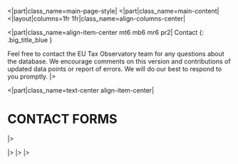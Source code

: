 [//]: # (Layout of contact page)

[//]: # (Main content)
<|part|class_name=main-page-style|
<|part|class_name=main-content|
<|layout|columns=1fr 1fr|class_name=align-columns-center|

<|part|class_name=align-item-center mt6 mb6 mr6 pr2|
Contact
{: .big_title_blue }

Feel free to contact the EU Tax Observatory team for any questions about the database. We encourage comments on this 
version and contributions of updated data points or report of errors. We will do our best to respond to you promptly.
|>

<|part|class_name=text-center align-item-center|
# CONTACT FORMS
|>

|>
|>
|>